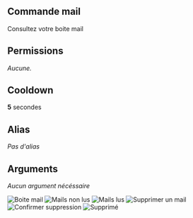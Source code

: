 ## Commande mail
Consultez votre boite mail

## Permissions
*Aucune.*

## Cooldown
**5** secondes

## Alias
*Pas d'alias*

## Arguments
*Aucun argument nécéssaire*

![Boite mail](https://media.discordapp.net/attachments/976356791451529236/977573661915627550/unknown.png)
![Mails non lus](https://media.discordapp.net/attachments/976356791451529236/977573662188269599/unknown.png)
![Mails lus](https://media.discordapp.net/attachments/976356791451529236/977573662540582943/unknown.png)
![Supprimer un mail](https://media.discordapp.net/attachments/976356791451529236/977573662792224788/unknown.png)
![Confirmer suppression](https://media.discordapp.net/attachments/976356791451529236/977573663043895366/unknown.png)
![Supprimé](https://media.discordapp.net/attachments/976356791451529236/977573663392006164/unknown.png)